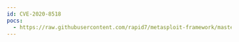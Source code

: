 ```yaml
---
id: CVE-2020-8518
pocs:
  - https://raw.githubusercontent.com/rapid7/metasploit-framework/master/modules/exploits/multi/http/horde_csv_rce.rb
---
```

